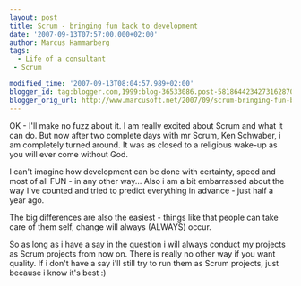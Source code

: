 ```yaml
---
layout: post
title: Scrum - bringing fun back to development
date: '2007-09-13T07:57:00.000+02:00'
author: Marcus Hammarberg
tags:
  - Life of a consultant
 - Scrum

modified_time: '2007-09-13T08:04:57.989+02:00'
blogger_id: tag:blogger.com,1999:blog-36533086.post-5818644234273162870
blogger_orig_url: http://www.marcusoft.net/2007/09/scrum-bringing-fun-back-to-development.html
---
```


OK - I'll make no fuzz about it. I am really excited about Scrum and
what it can do. But now after two complete days with <span
id="SPELLING_ERROR_0" class="blsp-spelling-error">mr Scrum, Ken
Schwaber,
i am completely turned around. It was as closed to a religious wake-up
as you will ever come without God.

I can't imagine how development can be done with certainty, speed and
most of all FUN - in any other way... Also i am a bit embarrassed about
the way I've counted and tried to predict everything in advance - just
half a year ago.

The big differences are also the easiest - things like that people can
take care of them self, change will always
(ALWAYS) occur.

So as long as i have a say in the question i will always conduct my
projects as Scrum projects from now on. There is really no other way if
you want quality. If i don't have a say i'll still try to run them as Scrum
projects, just because i know it's best :)

